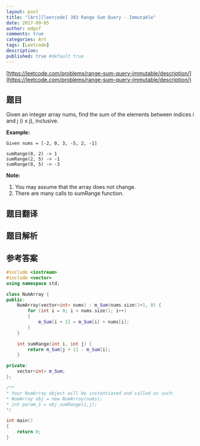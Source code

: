 ```yaml
---
layout: post
title: "[Art][leetcode] 303 Range Sum Query - Immutable"
date: 2017-09-05
author: mdgsf
comments: true
categories: Art
tags: [Leetcode]
description:
published: true #default true
---
```


[https://leetcode.com/problems/range-sum-query-immutable/description/](https://leetcode.com/problems/range-sum-query-immutable/description/)

## 题目

Given an integer array nums, find the sum of the elements between indices i and j (i ≤ j), inclusive.

**Example:**

```
Given nums = [-2, 0, 3, -5, 2, -1]

sumRange(0, 2) -> 1
sumRange(2, 5) -> -1
sumRange(0, 5) -> -3
```

**Note:**

1. You may assume that the array does not change.
2. There are many calls to sumRange function.

## 题目翻译

## 题目解析

## 参考答案

```c++
#include <iostream>
#include <vector>
using namespace std;

class NumArray {
public:
	NumArray(vector<int> nums) : m_Sum(nums.size()+1, 0) {
		for (int i = 0; i < nums.size(); i++)
		{
			m_Sum[i + 1] = m_Sum[i] + nums[i];
		}
	}

	int sumRange(int i, int j) {
		return m_Sum[j + 1] - m_Sum[i];
	}

private:
	vector<int> m_Sum;
};

/**
* Your NumArray object will be instantiated and called as such:
* NumArray obj = new NumArray(nums);
* int param_1 = obj.sumRange(i,j);
*/

int main()
{
	return 0;
}
```

